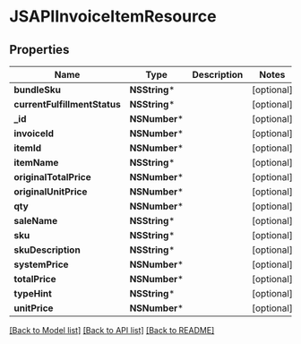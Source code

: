 # JSAPIInvoiceItemResource

## Properties
Name | Type | Description | Notes
------------ | ------------- | ------------- | -------------
**bundleSku** | **NSString*** |  | [optional] 
**currentFulfillmentStatus** | **NSString*** |  | [optional] 
**_id** | **NSNumber*** |  | [optional] 
**invoiceId** | **NSNumber*** |  | [optional] 
**itemId** | **NSNumber*** |  | [optional] 
**itemName** | **NSString*** |  | [optional] 
**originalTotalPrice** | **NSNumber*** |  | [optional] 
**originalUnitPrice** | **NSNumber*** |  | [optional] 
**qty** | **NSNumber*** |  | [optional] 
**saleName** | **NSString*** |  | [optional] 
**sku** | **NSString*** |  | [optional] 
**skuDescription** | **NSString*** |  | [optional] 
**systemPrice** | **NSNumber*** |  | [optional] 
**totalPrice** | **NSNumber*** |  | [optional] 
**typeHint** | **NSString*** |  | [optional] 
**unitPrice** | **NSNumber*** |  | [optional] 

[[Back to Model list]](../README.md#documentation-for-models) [[Back to API list]](../README.md#documentation-for-api-endpoints) [[Back to README]](../README.md)


